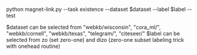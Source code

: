 python magnet-link.py --task existence  --dataset $dataset --label $label --test 

$dataset can be selected from "webkb/wisconsin", "cora_ml/", "webkb/cornell", "webkb/texas", "telegram/", "citeseer/" 
$label can be selected from zo (set zero-one) and dizo (zero-one subset labeling trick with onehead routine)
